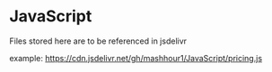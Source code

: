 # JavaScript

Files stored here are to be referenced in jsdelivr

example:
https://cdn.jsdelivr.net/gh/mashhour1/JavaScript/pricing.js
